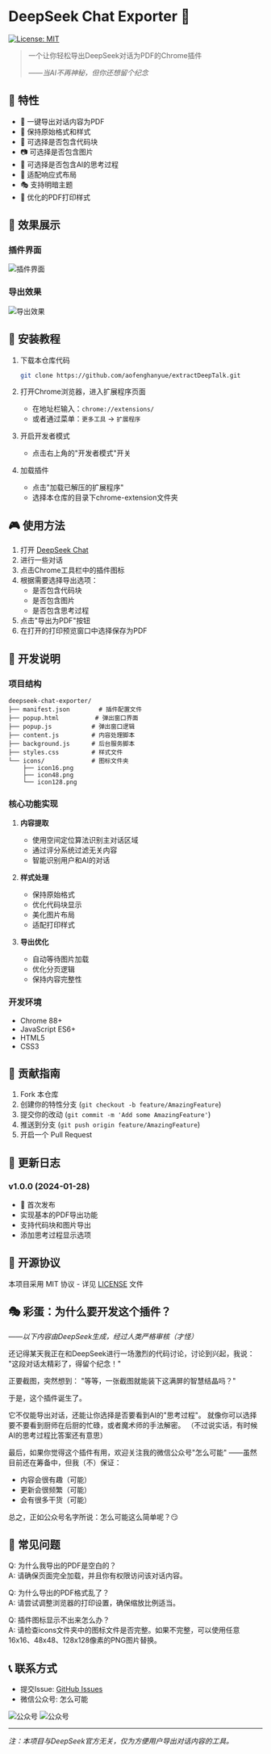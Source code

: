 # DeepSeek Chat Exporter 🚀

[![License: MIT](https://img.shields.io/badge/License-MIT-yellow.svg)](https://opensource.org/licenses/MIT)

> 一个让你轻松导出DeepSeek对话为PDF的Chrome插件
> 
> *——当AI不再神秘，但你还想留个纪念*

## 🌟 特性

- 🎯 一键导出对话内容为PDF
- 🎨 保持原始格式和样式
- 🔧 可选择是否包含代码块
- 📷 可选择是否包含图片
- 🤔 可选择是否包含AI的思考过程
- 📱 适配响应式布局
- 🎭 支持明暗主题
- 📄 优化的PDF打印样式

## 📸 效果展示

### 插件界面
![插件界面](./pics/popup.png)

### 导出效果
![导出效果](./pics/export.png)

## 🚀 安装教程

1. 下载本仓库代码
   ```bash
   git clone https://github.com/aofenghanyue/extractDeepTalk.git
   ```

2. 打开Chrome浏览器，进入扩展程序页面
   - 在地址栏输入：`chrome://extensions/`
   - 或者通过菜单：`更多工具` -> `扩展程序`

3. 开启开发者模式
   - 点击右上角的"开发者模式"开关

4. 加载插件
   - 点击"加载已解压的扩展程序"
   - 选择本仓库的目录下chrome-extension文件夹

## 🎮 使用方法

1. 打开 [DeepSeek Chat](https://chat.deepseek.com/)
2. 进行一些对话
3. 点击Chrome工具栏中的插件图标
4. 根据需要选择导出选项：
   - 是否包含代码块
   - 是否包含图片
   - 是否包含思考过程
5. 点击"导出为PDF"按钮
6. 在打开的打印预览窗口中选择保存为PDF

## 🔧 开发说明

### 项目结构
```
deepseek-chat-exporter/
├── manifest.json        # 插件配置文件
├── popup.html          # 弹出窗口界面
├── popup.js           # 弹出窗口逻辑
├── content.js         # 内容处理脚本
├── background.js      # 后台服务脚本
├── styles.css         # 样式文件
└── icons/             # 图标文件夹
    ├── icon16.png
    ├── icon48.png
    └── icon128.png
```

### 核心功能实现

1. **内容提取**
   - 使用空间定位算法识别主对话区域
   - 通过评分系统过滤无关内容
   - 智能识别用户和AI的对话

2. **样式处理**
   - 保持原始格式
   - 优化代码块显示
   - 美化图片布局
   - 适配打印样式

3. **导出优化**
   - 自动等待图片加载
   - 优化分页逻辑
   - 保持内容完整性

### 开发环境
- Chrome 88+
- JavaScript ES6+
- HTML5
- CSS3

## 🤝 贡献指南

1. Fork 本仓库
2. 创建你的特性分支 (`git checkout -b feature/AmazingFeature`)
3. 提交你的改动 (`git commit -m 'Add some AmazingFeature'`)
4. 推送到分支 (`git push origin feature/AmazingFeature`)
5. 开启一个 Pull Request

## 📝 更新日志

### v1.0.0 (2024-01-28)
- 🎉 首次发布
- 实现基本的PDF导出功能
- 支持代码块和图片导出
- 添加思考过程显示选项

## 📜 开源协议

本项目采用 MIT 协议 - 详见 [LICENSE](LICENSE) 文件

## 🎭 彩蛋：为什么要开发这个插件？

*——以下内容由DeepSeek生成，经过人类严格审核（才怪）*

还记得某天我正在和DeepSeek进行一场激烈的代码讨论，讨论到兴起，我说：
"这段对话太精彩了，得留个纪念！"

正要截图，突然想到：
"等等，一张截图就能装下这满屏的智慧结晶吗？"

于是，这个插件诞生了。

它不仅能导出对话，还能让你选择是否要看到AI的"思考过程"。
就像你可以选择要不要看到厨师在后厨的忙碌，或者魔术师的手法解密。
（不过说实话，有时候AI的思考过程比答案还有意思）

最后，如果你觉得这个插件有用，欢迎关注我的微信公众号"怎么可能"
——虽然目前还在筹备中，但我（不）保证：
- 内容会很有趣（可能）
- 更新会很频繁（可能）
- 会有很多干货（可能）

总之，正如公众号名字所说：怎么可能这么简单呢？😏

## 🤔 常见问题

Q: 为什么我导出的PDF是空白的？  
A: 请确保页面完全加载，并且你有权限访问该对话内容。

Q: 为什么导出的PDF格式乱了？  
A: 请尝试调整浏览器的打印设置，确保缩放比例适当。

Q: 插件图标显示不出来怎么办？  
A: 请检查icons文件夹中的图标文件是否完整。如果不完整，可以使用任意16x16、48x48、128x128像素的PNG图片替换。

## 📞 联系方式

- 提交Issue: [GitHub Issues](https://github.com/aofenghanyue/extractDeepTalk/issues)
- 微信公众号: 怎么可能

![公众号](./pics/zmknQR.jpg)
![公众号](./pics/zmkn.png)

---
*注：本项目与DeepSeek官方无关，仅为方便用户导出对话内容的工具。* 